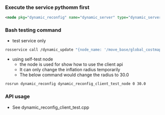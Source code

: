 ### Execute the service pythomm first

```xml
<node pkg="dynamic_reconfig" name="dynamic_server" type="dynamic_server.py" output="screen"/>
```

### Bash testing command

 - test service only

```bash
rosservice call /dynamic_update "{node_name: '/move_base/global_costmap/inflation_layer/', config_name: 'inflation_radius', config_type: 'float', new_cnofig: '40.0'}"
```

 - using self-test node
   - the node is used for show how to use the client api
   - It can only change the inflation radius temporarily
   - The below command would change the radius to 30.0

```bash
rosrun dynamic_reconfig dynamic_reconfig_client_test_node 0 30.0
```

### API usage

 - See dynamic_reconfig_client_test.cpp
